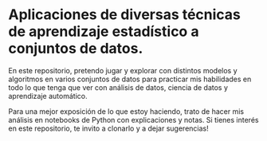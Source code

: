 # Aplicaciones de diversas técnicas de aprendizaje estadístico a conjuntos de datos.
En este repositorio, pretendo jugar y explorar con distintos modelos y algoritmos en varios conjuntos de datos para practicar mis habilidades en todo lo que tenga que ver con análisis de datos, ciencia de datos y aprendizaje automático.

Para una mejor exposición de lo que estoy haciendo, trato de hacer mis análisis en notebooks de Python con explicaciones y notas. Si tienes interés en este repositorio, te invito a clonarlo y a dejar sugerencias!
